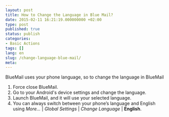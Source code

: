 ```yaml
---
layout: post
title: How to Change the Language in Blue Mail?
date: 2015-02-11 16:21:19.000000000 +02:00
type: post
published: true
status: publish
categories:
- Basic Actions
tags: []
lang: en
slug: /change-language-blue-mail/
meta:
---
```


BlueMail uses your phone language, so to change the language in BlueMail

1. Force close BlueMail.
2. Go to your Android's device settings and change the language.
3. Launch BlueMail, and it will use your selected language.
4. You can always switch between your phone’s language and English using *More...* \| *Global Settings* \| *Change Language* \| **English**.